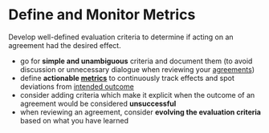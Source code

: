 # Define and Monitor Metrics

<summary>
Develop well-defined evaluation criteria to determine if acting on an agreement had the desired effect.
</summary>

-   go for **simple and unambiguous** criteria and document them (to avoid discussion or unnecessary dialogue when reviewing your [agreements](glossary:governance-agreement))
-   define **actionable [metrics](glossary:metric)** to continuously track effects and spot deviations from [intended outcome](glossary:intended-outcome)
-   consider adding criteria which make it explicit when the outcome of an agreement would be considered **unsuccessful**
-   when reviewing an agreement, consider **evolving the evaluation criteria** based on what you have learned
